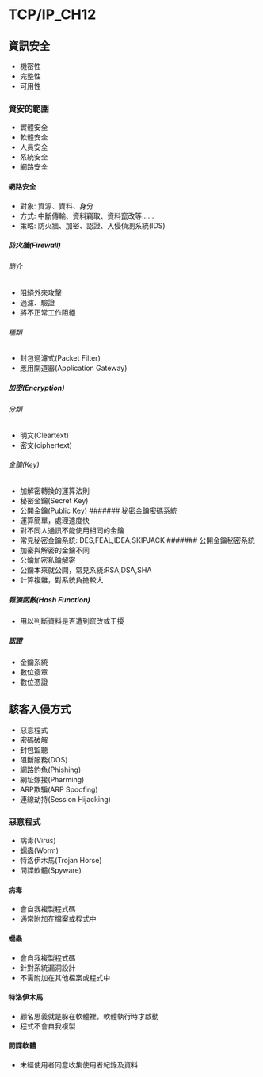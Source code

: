 # TCP/IP_CH12
## 資訊安全
* 機密性
* 完整性
* 可用性
### 資安的範圍
* 實體安全
* 軟體安全
* 人員安全
* 系統安全
* 網路安全
#### 網路安全
* 對象: 資源、資料、身分
* 方式: 中斷傳輸、資料竊取、資料竄改等......
* 策略: 防火牆、加密、認證、入侵偵測系統(IDS)
##### 防火牆(Firewall)
###### 簡介
* 阻絕外來攻擊
* 過濾、驗證
* 將不正常工作阻絕
###### 種類
* 封包過濾式(Packet Filter)
* 應用閘道器(Application Gateway)
##### 加密(Encryption)
###### 分類
* 明文(Cleartext)
* 密文(ciphertext)
###### 金鑰(Key)
* 加解密轉換的運算法則
* 秘密金鑰(Secret Key)
* 公開金鑰(Public Key)
####### 秘密金鑰密碼系統
* 運算簡單，處理速度快
* 對不同人通訊不能使用相同的金鑰
* 常見秘密金鑰系統: DES,FEAL,IDEA,SKIPJACK
####### 公開金鑰秘密系統
* 加密與解密的金鑰不同
* 公鑰加密私鑰解密
* 公鑰本來就公開，常見系統:RSA,DSA,SHA
* 計算複雜，對系統負擔較大
##### 雜湊函數(Hash Function)
* 用以判斷資料是否遭到竄改或干擾
##### 認證
* 金鑰系統
* 數位簽章
* 數位憑證
## 駭客入侵方式
* 惡意程式
* 密碼破解
* 封包監聽
* 阻斷服務(DOS)
* 網路釣魚(Phishing)
* 網址嫁接(Pharming)
* ARP欺騙(ARP Spoofing)
* 連線劫持(Session Hijacking)
### 惡意程式
* 病毒(Virus)
* 蠕蟲(Worm)
* 特洛伊木馬(Trojan Horse)
* 間諜軟體(Spyware)
#### 病毒
* 會自我複製程式碼
* 通常附加在檔案或程式中
#### 蠕蟲
* 會自我複製程式碼
* 針對系統漏洞設計
* 不需附加在其他檔案或程式中
#### 特洛伊木馬
* 顧名思義就是躲在軟體裡，軟體執行時才啟動
* 程式不會自我複製
#### 間諜軟體
* 未經使用者同意收集使用者紀錄及資料
